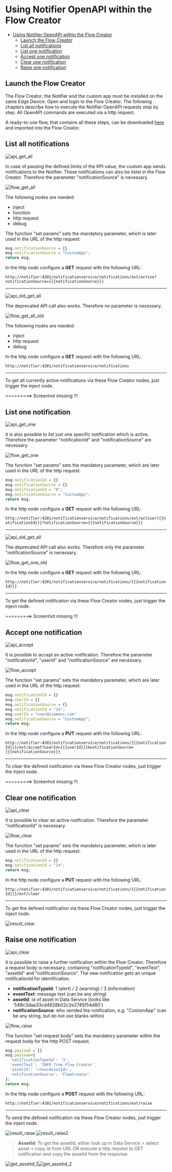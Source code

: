 # Using Notifier OpenAPI within the Flow Creator

- [Using Notifier OpenAPI within the Flow Creator](#using-notifier-openapi-within-the-flow-creator)
  - [Launch the Flow Creator](#launch-the-flow-creator)
  - [List all notifications](#list-all-notifications)
  - [List one notification](#list-one-notification)
  - [Accept one notification](#accept-one-notification)
  - [Clear one notification](#clear-one-notification)
  - [Raise one notification](#raise-one-notification)

## Launch the Flow Creator

The Flow Creator, the Notifier and the custom app must be installed on the same Edge Device. Open and login to the Flow Creator. The following chapters describe how to execute the Notifier OpenAPI requests step by step. All OpenAPI commands are executed via a http request.

A ready-to-use flow, that contains all these steps, can be downloaded [here](/src/Flow.json) and imported into the Flow Creator.

## List all notifications

![api_get_all](/docs/graphics/api_get_all.png)

In case of passing the defined limits of the KPI value, the custom app sends notifications to the Notifier. These notifications can also be listet in the Flow Creator. Therefore the parameter "notificationSource" is necessary.

![flow_get_all](/docs/graphics/flow_get_all.png)

The following nodes are needed:

- inject
- function
- http request
- debug

The function "set params" sets the mandatory parameter, which is later used in the URL of the http request:

```javascript
msg.notificationSource = {}
msg.notificationSource = "CustomApp";
return msg;
```

In the http node configure a **GET** request with the following URL:

`http://notifier:4201/notificationservice/notifications/ext/active?notificationSource={{{notificationSource}}}`

---------

![api_old_get_all](/docs/graphics/api_old_get_all.png)

The deprecated API call also works. Therefore no parameter is necessary.

![flow_get_all_old](/docs/graphics/flow_get_all_old.png)

The following nodes are needed:

- inject
- http request
- debug

In the http node configure a **GET** request with the following URL:

`http://notifier:4201/notificationservice/notifications`

---------

To get all currently active notifications via these Flow Creator nodes, just trigger the inject node.

=========> Screenhot missing !!!

## List one notification

![api_get_one](/docs/graphics/api_get_one.png)

It is also possible to list just one specific notification which is active. Therefore the parameter "notificationId" and "notificationSource" are necessary.

![flow_get_one](/docs/graphics/flow_get_one.png)

The function "set params" sets the mandatory parameter, which are later used in the URL of the http request:

```javascript
msg.notificationId = {}
msg.notificationSource = {}
msg.notificationId = "8";
msg.notificationSource = "CustomApp";
return msg;
```

In the http node configure a **GET** request with the following URL:

`http://notifier:4201/notificationservice/notifications/ext/active/{{{notificationId}}}?notificationSource={{{notificationSource}}}`

---------

![api_old_get_all](/docs/graphics/api_old_get_one.png)

The deprecated API call also works. Therefore only the parameter "notificationSource" is necessary.

![flow_get_one_old](/docs/graphics/flow_get_one_old.png)

In the http node configure a **GET** request with the following URL:

`http://notifier:4201/notificationservice/notifications/{{{notificationId}}}`

---------

To get the defined notification via these Flow Creator nodes, just trigger the inject node.

=========> Screenhot missing !!!

## Accept one notification

![api_accept](/docs/graphics/api_accept.png)

It is possible to accept an active notification. Therefore the parameter "notificationId", "userId" and "notificationSource" are necessary.

![flow_accept](/docs/graphics/flow_accept.png)

The function "set params" sets the mandatory parameter, which are later used in the URL of the http request:

```javascript
msg.notificationId = {}
msg.userId = {}
msg.notificationSource = {}
msg.notificationId = "14";
msg.userId = "user@siemens.com"
msg.notificationSource = "CustomApp";
return msg;
```

In the http node configure a **PUT** request with the following URL:

`http://notifier:4201/notificationservice/notifications/{{{notificationId}}}/ext/accept?userId={{{userId}}}&notificationSource={{{notificationSource}}}`

---------

To clear the defined notification via these Flow Creator nodes, just trigger the inject node.

=========> Screenhot missing !!!

## Clear one notification

![api_clear](/docs/graphics/api_clear.png)

It is possible to clear an active notification. Therefore the parameter "notificationId" is necessary.

![flow_clear](/docs/graphics/flow_clear.png)

The function "set params" sets the mandatory parameter, which is later used in the URL of the http request:

```javascript
msg.notificationId = {}
msg.notificationId = "14";
return msg;
```

In the http node configure a **PUT** request with the following URL:

`http://notifier:4201/notificationservice/notifications/{{{notificationId}}}/ext/clear`

---------

To get the defined notification via these Flow Creator nodes, just trigger the inject node.

![result_clear](/docs/graphics/result_clear.png)

## Raise one notification

![api_clear](/docs/graphics/api_raise.png)

It is possible to raise a further notification within the Flow Creator. Therefore a request body is necessary, containing "notificationTypeId", "eventText", "assetId" and "notificationSource". The new notification gets an unique notificationId for identification.

- **notificationTypeId**: 1 (alert) / 2 (warning) / 3 (information)
- **eventText**: message text (can be any string)
- **assetId**: id of asset in Data Service (looks like '549c3daa33cd4628b02c2e2745f54d80')
- **notificationSource**: who sended the notification, e.g. "CustomApp" (can be any string, but do not use blanks within)

![flow_raise](/docs/graphics/flow_raise.png)

The function "set request body" sets the mandatory parameter within the request body for the http POST request.

```javascript
msg.payload = {}
msg.payload={
  'notificationTypeId': '3',
  'eventText': 'INFO from Flow Creator',
  'assetId': '<YourAssetId>',
  'notificationSource': 'FlowCreator'
};
return msg;
```

In the http node configure a **POST** request with the following URL:

`http://notifier:4201/notificationservice/notifications/ext/raise`

---------

To send the defined notification via these Flow Creator nodes, just trigger the inject node.

![result_raise](/docs/graphics/result_raise.png)
![result_raise2](/docs/graphics/result_raise2.png)

> **AssetId:**
> To get the assetId, either look up in Data Service > select asset > copy id from URL  OR  execute a http request to GET notification and copy the assetId from the response.

![get_assetid_1](/docs/graphics/get_assetid_1.png)![get_assetid_2](/docs/graphics/get_assetid_2.png)
